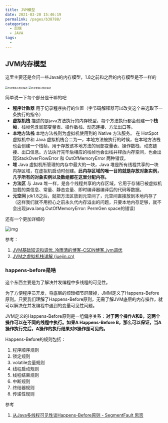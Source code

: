 ```yaml
---
title: JVM模型
date: 2021-03-20 15:46:19
permalink: /pages/b38788/
categories:
  - 后端
  - JAVA
tags:
  - 
---
```


## JVM内存模型

这里主要还是会问一些Java的内存模型，1.8之前和之后的内存模型是不一样的

<img src="https://img.xiaoyou66.com/2021/03/23/3c6944d4abc54.png" alt="在这里插入图片描述" style="zoom:50%;" />

<img src="https://img.xiaoyou66.com/2021/03/23/0a4fc0f52a05b.png" alt="在这里插入图片描述" style="zoom:50%;" />

简单说一下每个部分是干嘛的吧

- **程序计数器**  用于记录程序执行的位置（字节码解释器可以改变这个来选取下一条执行的指令）
- **虚拟机栈**  描述的是java方法执行的内存模型，每个方法执行都会创建一个**栈帧**，栈帧包含局部变量表、操作数栈、动态连接、方法出口等。
- **本地方法栈**  本地方法栈则为虚拟机使用到的 Native 方法服务。 在 HotSpot 虚拟机中和 Java 虚拟机栈合二为一，本地方法被执行的时候，在本地方法栈也会创建一个栈帧，用于存放该本地方法的局部变量表、操作数栈、动态链接、出口信息。方法执行完毕后相应的栈帧也会出栈并释放内存空间，也会出现StackOverFlowError 和 OutOfMemoryError 两种错误。
- **堆**  Java 虚拟机所管理的内存中最大的一块，Java 堆是所有线程共享的一块内存区域，在虚拟机启动时创建。**此内存区域的唯一目的就是存放对象实例，几乎所有的对象实例以及数组都在这里分配内存。**
- **方法区**   与 Java 堆一样，是各个线程共享的内存区域，它用于存储已被虚拟机加载的类信息、常量、静态变量、即时编译器编译后的代码等数据。
- **元空间**  jdk1.8之后，就把方法区放到元空间了，元空间直接放到本地内存了（这样我们就不用担心之前永久代内存溢出的问题，只要本地内存足够，就不会出现java.lang.OutOfMemoryError: PermGen space的错误）

还有一个更加详细的

![img](https://img.xiaoyou66.com/2021/03/30/ee57504a3b1e1.jpg)

参考：

1. [JVM基础知识和调优_冷雨清的博客-CSDN博客_jvm调优](https://blog.csdn.net/weixin_44777669/article/details/114745089?spm=1001.2014.3001.5502)
2. [JVM之虚拟机栈详解 (juejin.cn)](https://juejin.cn/post/6844903983400632327)

### happens-before是啥

这个东西主要是为了解决并发编程中多线程的可见性。

为了方便程序员开发，将底层的烦琐细节屏蔽掉，JMM定义了Happens-Before原则。只要我们理解了Happens-Before原则，无需了解JVM底层的内存操作，就可以解决在并发编程中遇到的变量可见性问题。

JVM定义的Happens-Before原则是一组偏序关系：**对于两个操作A和B，这两个操作可以在不同的线程中执行。如果A Happens-Before B，那么可以保证，当A操作执行完后，A操作的执行结果对B操作是可见的。**

Happens-Before的规则包括：

1. 程序顺序规则
2. 锁定规则
3. volatile变量规则
4. 线程启动规则
5. 线程结束规则
6. 中断规则
7. 终结器规则
8. 传递性规则

参考

1.  [从Java多线程可见性谈Happens-Before原则 - SegmentFault 思否](https://segmentfault.com/a/1190000011458941)



